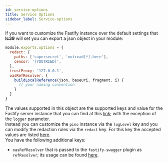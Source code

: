 ```yaml
---
id: service-options
title: Service Options
sidebar_label: Service-options
---
```

If you want to customize the Fastify instance over the default settings that **lc39** will set
you can export a json object in your module:

```javascript
module.exports.options = {
  redact: {
    paths: ['supersecret', 'notread[*].here'],
    censor: '[YOUTRIED]',
  },
  trustProxy: '127.0.0.1',
  oasRefResolver: {
    buildLocalReference(json, baseUri, fragment, i) {
      // your naming convention
    }
  }
}
```

The values supported in this object are the supported keys and value for the Fastify server instance
that you can find at this [link][fastify-server-options]; with the exception of the `logger` parameter.  
Instead you can customize the `pino` instance via the `logLevel` key and you can modify the redaction rules
via the `redact` key. For this key the accepted values are listed [here][pino-redact-options].  
You have the following additional keys:
- `oasRefResolver` that is passed to the `fastify-swagger` plugin as `refResolver`; its usage can be found [here][fastify-swagger-refs]. 

[fastify-server-options]: https://github.com/fastify/fastify/blob/main/docs/Reference/Server.md
[pino-redact-options]: https://github.com/pinojs/pino/blob/master/docs/redaction.md
[fastify-sensible-error-handler]: https://github.com/fastify/fastify-sensible#custom-error-handler
[fastify-swagger-refs]: https://github.com/fastify/fastify-swagger#managing-your-refs
